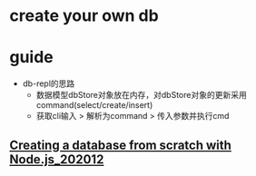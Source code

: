 # create your own db

# guide

- db-repl的思路
  - 数据模型dbStore对象放在内存，对dbStore对象的更新采用command(select/create/insert)
  - 获取cli输入 > 解析为command > 传入参数并执行cmd

## [Creating a database from scratch with Node.js_202012](https://dev.to/ciochetta/creating-a-database-from-scratch-with-node-js-4dmk)
